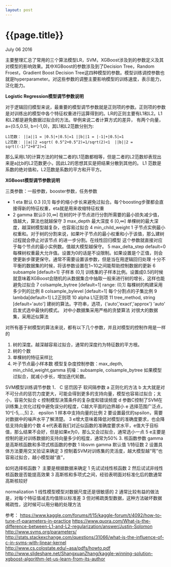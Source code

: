 ```yaml
---
layout: post
---
```


{{page.title}}
=====
<p class="meta">July 06 2016</p>

主要整理汇总了常用的三个算法模型LR，SVM，XGBoost涉及到的参数定义及其对模型的影响效果。其中XGBoost的参数涉及到了Decision Tree，Random Froest，Gradient Boost Decision Tree这四种模型的参数。模型训练调控参数也就是hyperparameter。对这些参数的调整主要影响模型的训练速度，表示能力，泛化能力。

**Logistic Regression模型调节参数说明**

对于逻辑回归模型来说，最重要的模型调节参数就是正则项的参数。正则项的参数是对训练出的模型中各个特征权重进行运算得到的。LR的正则主要有L1和L2。L1和L2都是避免数据过拟合的方法。举例来说二者计算方式的差异，
有两个向量，a=(0.5,0.5), b=(-1,0)，其L1和L2范数分别为:

```
L1范数： ||a||1 = |0.5|+|0.5|=1 ||b||1 = |-1|+|0.5|=1
L2范数： ||a||2 =sqrt( 0.5^2+0.5^2)=1/sqrt(2)<1  ||b||2 = sqrt((-1)^2+0^2)=1
```
那么采用L1的计算方法的时候二者的L1范数都相等，但是二者的L2范数却表现出来是a比b的L2范数更小，因此L2的思想其实是把结果分散到其他的。
L1 范数是系数的绝对值和，L2范数是系数的平方和开平方。

**XGBoost模型调节参数说明**

三类参数：一般参数，booster参数，任务参数

- 1 eta 默认 0.3 [0,1]
  每步的缩小步长来避免过拟合。每个boosting步骤都会直接得新的特征权重，eta就是用来收缩特征权重
- 2 gamma 默认0   [0,∞]
在树的叶子节点进行分割所需要的最小损失减少值，值越大，算法也就越保守
3 max_depth  最大深度 6   [0,∞]
单棵树的最大深度，越深树模型越复杂，也容易过拟合
4  min_child_weight 1
子节点实例最小权重和。对于树的分割来说，如果叶子节点的最小权重和小于该值，那么建树过程就会停止对该节点
的进一步分割。在线性回归模型 这个参数就直接对应于每个节点的最小实例数。值越大模型越保守。
5 max_delta_step  default=0
每棵树权重最大允许值。设置为0的话是不设限制。如果设置是个正值，则会使更新步骤更保守。通常不需要设置该参数，但是当在用逻辑回归处理
十分不平衡的数据集的时候，将该参数设置在1~10之间能帮助控制数据的更新
6  subsample [default=1] 子样本 (0,1]
训练集的子样本比例。设置成0.5的时候就意味着XGBoost会随机的从数据集合中抽取一般来进行树的增长，这样也能避免过拟合
7  colsample_bytree [default=1] range: (0,1]
每棵树的构建采用多少列的比例
8  colsample_bylevel [default=1]
每个分割点的子集比例
9 lambda[default=1]
L2正则项
10 alpha L1正则项
11  tree_method, string [default='auto']
建树的算法。字符串，选项，{‘auto’,'exact','approx'}
'auto'  启发式选中最快的模式。
对中小数据集采用严格的贪婪算法
对很大的数据集，采用近似算法

对所有基于树模型的算法来说，都有以下几个参数，并且对模型的控制作用是一样的
1. 树的深度。越深越容易过拟合，通常的深度约为特征数的平方根。
2. 树的个数
3. 单棵树的特征采样比
4. 叶子节点最小样本数
模型复杂度控制参数：max_depth, min_child_weight,gamma
抗噪：subsample, colsample_bytree
如果模型过拟合，就减小步长，增加迭代轮数。

SVM模型训练调节参数
1． C 惩罚因子 软间隔参数
a 正则化的方法
b 太大就是对不可分点的惩罚力度更大，可能会得到更多的支持向量，模型也容易过拟合；太小，容易欠拟合
c 控制模型决策条件的复杂度和错误频度
d 参数C控制了SVM在训练集上优化过程中避免误分的程度，C越大平面的边界越小
e 选择范围广泛点，10^[-5,...,5]
2．  epsilon
1 样本中支持向量的比例
2 要设置最优的spsilon，需要对数据中的噪声水平了解清楚。
3 e增大意味着降低对模型的准确度要求，也会降低支持向量的个数
4 e代表着我们对近似函数的准确度要求水平，e值大于目标值，那么结果不会好，但是如果e为0，那么又会过拟合，通常选小一点
5 e主要是控制的是对训练数据的支持向量多少的程度，通常为50%
3.  核函数参数
gamma是高斯核函数和多项式核函数的参数
1 libsvm gamma 默认值 1/特征数
2 设置具体方法要用交叉验证来确定
3 控制着SVM对训练集的灵活度，越大模型越“弯”也容易过拟合，越小模型越“直”，

如何选择核函数？
主要是根据数据来确定
1 先试试线性核函数
2 然后试试非线性核函数是否能提高效果
3 高斯核和多项式之间，经验表明面对标准化后的数通常高斯核较好

normalization
1 线性模型模型对数据尺度还是很敏感的
2 通常比较有益的做法是，对每个特征值减去均值除以标准差
3 但对稀疏类型数据，这种方法破坏数据稀疏性，这时候可以用分箱的处理方法

参考：
https://www.kaggle.com/forums/f/15/kaggle-forum/t/4092/how-to-tune-rf-parameters-in-practice
https://www.quora.com/What-is-the-difference-between-L1-and-L2-regularization/answer/Justin-Solomon
http://www.svms.org/parameters/ 
http://stats.stackexchange.com/questions/31066/what-is-the-influence-of-c-in-svms-with-linear-kernel 
http://www.cs.colostate.edu/~asa/pdfs/howto.pdf 
http://www.slideshare.net/ShangxuanZhang/kaggle-winning-solution-xgboost-algorithm-let-us-learn-from-its-author 
